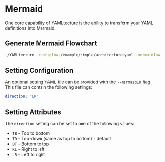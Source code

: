 # Mermaid

One core capability of YAMLtecture is the ability to transform your YAML definitions into Mermaid.

## Generate Mermaid Flowchart

```bash
./YAMLtecture -configIn=./example/simple/architecture.yaml -mermaidIn=./example/simple/mermaid.yaml -generateMermaid
```

## Setting Configuration

An optional setting YAML file can be provided with the `--mermaidIn` flag. This file can contain the following settings:

```yaml
direction: "LR"
```

## Setting Attributes

The `direction` setting can be set to one of the following values:

- `TB` - Top to bottom
- `TD` - Top-down (same as top to bottom) - default
- `BT` - Bottom to top
- `RL` - Right to left
- `LR` - Left to right
